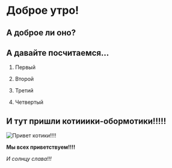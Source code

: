# Доброе утро!

## А доброе ли оно?

## А давайте посчитаемся...

1. Первый 

2. Второй

3. Третий

4. Четвертый


## И тут пришли котииики-обормотики!!!!!
![Привет котики!!!!](Kotyns.jpg)


**Мы всех приветствуем!!!!**

*И солнцу слава!!!*  

